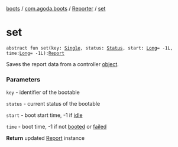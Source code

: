 [boots](../../index.md) / [com.agoda.boots](../index.md) / [Reporter](index.md) / [set](./set.md)

# set

`abstract fun set(key: `[`Single`](../-key/-single/index.md)`, status: `[`Status`](../-status/index.md)`, start: `[`Long`](https://kotlinlang.org/api/latest/jvm/stdlib/kotlin/-long/index.html)` = -1L, time: `[`Long`](https://kotlinlang.org/api/latest/jvm/stdlib/kotlin/-long/index.html)` = -1L): `[`Report`](../-report/index.md)

Saves the report data from a controller [object](../-boots/index.md).

### Parameters

`key` - identifier of the bootable

`status` - current status of the bootable

`start` - boot start time, -1 if [idle](../-status/-idle/index.md)

`time` - boot time, -1 if not [booted](../-status/-booted/index.md) or [failed](../-status/-failed/index.md)

**Return**
updated [Report](../-report/index.md) instance

